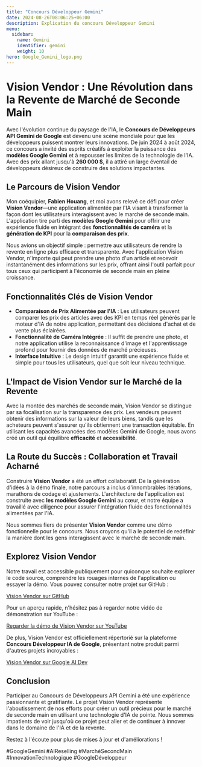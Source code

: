```yaml
---
title: "Concours Développeur Gemini"
date: 2024-08-26T08:06:25+06:00
description: Explication du concours Développeur Gemini
menu:
  sidebar:
    name: Gemini
    identifier: gemini
    weight: 10
hero: Google_Gemini_logo.png
---
```


# Vision Vendor : Une Révolution dans la Revente de Marché de Seconde Main

Avec l'évolution continue du paysage de l'IA, le **Concours de Développeurs API Gemini de Google** est devenu une scène mondiale pour que les développeurs puissent montrer leurs innovations. De juin 2024 à août 2024, ce concours a invité des esprits créatifs à exploiter la puissance des **modèles Google Gemini** et à repousser les limites de la technologie de l'IA. Avec des prix allant jusqu'à **260 000 $**, il a attiré un large éventail de développeurs désireux de construire des solutions impactantes.

## Le Parcours de Vision Vendor

Mon coéquipier, **Fabien Houang**, et moi avons relevé ce défi pour créer **Vision Vendor**—une application alimentée par l'IA visant à transformer la façon dont les utilisateurs interagissent avec le marché de seconde main. L'application tire parti des **modèles Google Gemini** pour offrir une expérience fluide en intégrant des **fonctionnalités de caméra** et la **génération de KPI** pour la **comparaison des prix**.

Nous avions un objectif simple : permettre aux utilisateurs de rendre la revente en ligne plus efficace et transparente. Avec l'application Vision Vendor, n'importe qui peut prendre une photo d'un article et recevoir instantanément des informations sur les prix, offrant ainsi l'outil parfait pour tous ceux qui participent à l'économie de seconde main en pleine croissance.

## Fonctionnalités Clés de Vision Vendor

- **Comparaison de Prix Alimentée par l'IA** : Les utilisateurs peuvent comparer les prix des articles avec des KPI en temps réel générés par le moteur d'IA de notre application, permettant des décisions d'achat et de vente plus éclairées.
- **Fonctionnalité de Caméra Intégrée** : Il suffit de prendre une photo, et notre application utilise la reconnaissance d'image et l'apprentissage profond pour fournir des données de marché précieuses.
- **Interface Intuitive** : Le design intuitif garantit une expérience fluide et simple pour tous les utilisateurs, quel que soit leur niveau technique.

## L'Impact de Vision Vendor sur le Marché de la Revente

Avec la montée des marchés de seconde main, Vision Vendor se distingue par sa focalisation sur la transparence des prix. Les vendeurs peuvent obtenir des informations sur la valeur de leurs biens, tandis que les acheteurs peuvent s'assurer qu'ils obtiennent une transaction équitable. En utilisant les capacités avancées des modèles Gemini de Google, nous avons créé un outil qui équilibre **efficacité** et **accessibilité**.

## La Route du Succès : Collaboration et Travail Acharné

Construire **Vision Vendor** a été un effort collaboratif. De la génération d'idées à la démo finale, notre parcours a inclus d'innombrables itérations, marathons de codage et ajustements. L'architecture de l'application est construite avec **les modèles Google Gemini** au cœur, et notre équipe a travaillé avec diligence pour assurer l'intégration fluide des fonctionnalités alimentées par l'IA.

Nous sommes fiers de présenter **Vision Vendor** comme une démo fonctionnelle pour le concours. Nous croyons qu'il a le potentiel de redéfinir la manière dont les gens interagissent avec le marché de seconde main.

## Explorez Vision Vendor

Notre travail est accessible publiquement pour quiconque souhaite explorer le code source, comprendre les rouages internes de l'application ou essayer la démo. Vous pouvez consulter notre projet sur GitHub :

[Vision Vendor sur GitHub](https://github.com/fabienhouang/VisionVendor)

Pour un aperçu rapide, n'hésitez pas à regarder notre vidéo de démonstration sur YouTube :

[Regarder la démo de Vision Vendor sur YouTube](https://www.youtube.com/watch?v=iCTtXtMeJf4&feature=youtu.be)

De plus, Vision Vendor est officiellement répertorié sur la plateforme **Concours Développeur IA de Google**, présentant notre produit parmi d'autres projets incroyables :

[Vision Vendor sur Google AI Dev](https://ai.google.dev/competition/projects/vision-vendor)

## Conclusion

Participer au Concours de Développeurs API Gemini a été une expérience passionnante et gratifiante. Le projet Vision Vendor représente l'aboutissement de nos efforts pour créer un outil précieux pour le marché de seconde main en utilisant une technologie d'IA de pointe. Nous sommes impatients de voir jusqu'où ce projet peut aller et de continuer à innover dans le domaine de l'IA et de la revente.

Restez à l'écoute pour plus de mises à jour et d'améliorations !

#GoogleGemini #AIReselling #MarchéSecondMain #InnovationTechnologique #GoogleDéveloppeur
